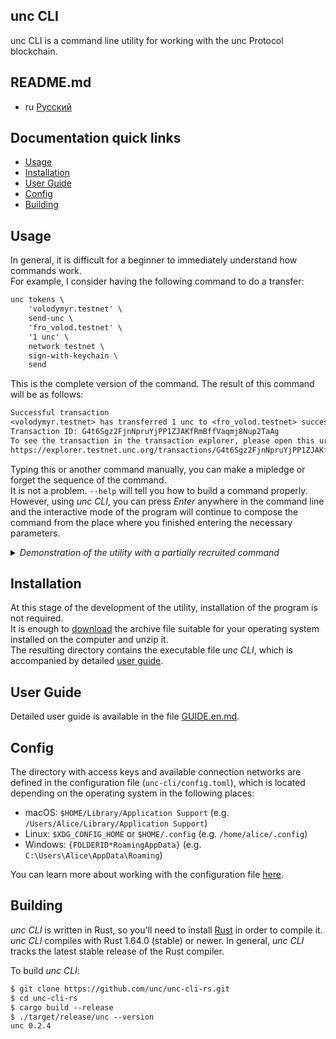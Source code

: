 unc CLI
--------
unc CLI is a command line utility for working with the unc Protocol blockchain.

## README.md

* ru [Русский](README.ru.md)

## Documentation quick links

- [Usage](#usage)
- [Installation](#installation)
- [User Guide](#user-guide)
- [Config](#config)
- [Building](#building)

## Usage

In general, it is difficult for a beginner to immediately understand how commands work.  
For example, I consider having the following command to do a transfer:
```txt
unc tokens \
    'volodymyr.testnet' \
    send-unc \
    'fro_volod.testnet' \
    '1 unc' \
    network testnet \
    sign-with-keychain \
    send
```
This is the complete version of the command. The result of this command will be as follows:
```txt
Successful transaction
<volodymyr.testnet> has transferred 1 unc to <fro_volod.testnet> successfully.
Transaction ID: G4t6Sgz2FjnNpruYjPP1ZJAKfRmBffVaqmj8Nup2TaAg
To see the transaction in the transaction explorer, please open this url in your browser:
https://explorer.testnet.unc.org/transactions/G4t6Sgz2FjnNpruYjPP1ZJAKfRmBffVaqmj8Nup2TaAg
```
Typing this or another command manually, you can make a mipledge or forget the sequence of the command.  
It is not a problem. `--help` will tell you how to build a command properly.  
However, using _unc CLI_, you can press _Enter_ anywhere in the command line and the interactive mode of the program will continue to compose the command from the place where you finished entering the necessary parameters.

<details><summary><i>Demonstration of the utility with a partially recruited command</i></summary>
<a href="https://asciinema.org/a/AfxLN1QtJi1z1qXuowTj2nDw2?autoplay=1&t=1&speed=2">
    <img src="https://asciinema.org/a/AfxLN1QtJi1z1qXuowTj2nDw2.png" width="836"/>
</a>
</details>

## Installation

At this stage of the development of the utility, installation of the program is not required.  
It is enough to [download](https://github.com/unc/unc-cli-rs/releases/) the archive file suitable for your operating system installed on the computer and unzip it.  
The resulting directory contains the executable file _unc CLI_, which is accompanied by detailed [user guide](GUIDE.en.md).

## User Guide

Detailed user guide is available in the file [GUIDE.en.md](GUIDE.en.md).

## Config

The directory with access keys and available connection networks are defined in the configuration file (`unc-cli/config.toml`), which is located depending on the operating system in the following places:

- macOS: `$HOME/Library/Application Support` (e.g. `/Users/Alice/Library/Application Support`)
- Linux: `$XDG_CONFIG_HOME` or `$HOME/.config` (e.g. `/home/alice/.config`)
- Windows: `{FOLDERID*RoamingAppData}` (e.g. `C:\Users\Alice\AppData\Roaming`)

You can learn more about working with the configuration file [here](GUIDE.en.md#config---manage-connections-in-a-configuration-file).

## Building

_unc CLI_ is written in Rust, so you'll need to install
[Rust](https://www.rust-lang.org/) in order to compile it.
_unc CLI_ compiles with Rust 1.64.0 (stable) or newer. In general, _unc CLI_ tracks the latest stable release of the Rust compiler.

To build _unc CLI_:

```txt
$ git clone https://github.com/unc/unc-cli-rs.git
$ cd unc-cli-rs
$ cargo build --release
$ ./target/release/unc --version
unc 0.2.4
```

